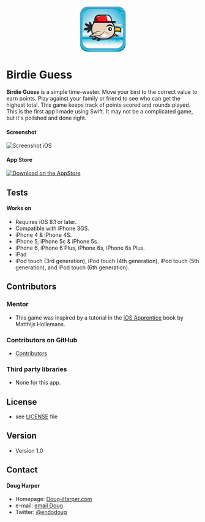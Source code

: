 <p align="center">
  <img src= "https://github.com/endodoug/Birdie-Guess/blob/master/Birdie-Guess/Images.xcassets/AppIcon.appiconset/Icon-120-1.png"
</p>

Birdie Guess
======

**Birdie Guess** is a simple time-waster. Move your bird to the correct value to earn points. Play against your family or friend to see who can get the highest total. This game keeps track of points scored and rounds played. This is the first app I made using Swift. It may not be a complicated game, but it's polished and done right. 

#### Screenshot
![Screenshot iOS](https://dl.dropboxusercontent.com/u/30965819/iOS%20Simulator%20Screen%20Shot%20Nov%2010%2C%202014%2C%201.00.54%20PM.png "screenshot iOS")

#### App Store
<!-- edit this image location -->
[![Download on the AppStore](https://raw.github.com/repat/README-template/master/appstore.png)](https://itunes.apple.com/us/app/birdie-guess/id939731783?ls=1&mt=8)

## Tests
#### Works on
- Requires iOS 8.1 or later. 
- Compatible with iPhone 3GS.
- iPhone 4 & iPhone 4S.
- iPhone 5, iPhone 5c & iPhone 5s. 
- iPhone 6, iPhone 6 Plus, iPhone 6s, iPhone 6s Plus. 
- iPad 
- iPod touch (3rd generation), iPod touch (4th generation), iPod touch (5th generation), and iPod touch (6th generation).

## Contributors
### Mentor
* This game was inspired by a tutorial in the [iOS Apprentice](http://www.raywenderlich.com/store/ios-apprentice) book by Matthijs Hollemans. 

### Contributors on GitHub
* [Contributors](https://github.com/endodoug/Birdie-Guess/graphs/contributors)

### Third party libraries
* None for this app.

## License 
* see [LICENSE](https://github.com/endodoug/Birdie-Guess/blob/master/LICENSE.md) file

## Version 
* Version 1.0

## Contact
#### Doug Harper
* Homepage: [Doug-Harper.com](http://doug-harper.com)
* e-mail: [email Doug](endodoug@gmail.com)
* Twitter: [@endodoug](https://twitter.com/endodoug "endodoug on twitter")
